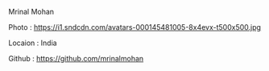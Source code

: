 Mrinal Mohan

Photo : https://i1.sndcdn.com/avatars-000145481005-8x4evx-t500x500.jpg

Locaion : India

Github : https://github.com/mrinalmohan

